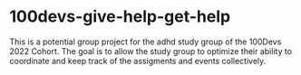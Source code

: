 # 100devs-give-help-get-help
This is a potential group project for the adhd study group of the 100Devs 2022 Cohort. The goal is to allow the study group to optimize their ability to coordinate and keep track of the assigments and events collectively.
